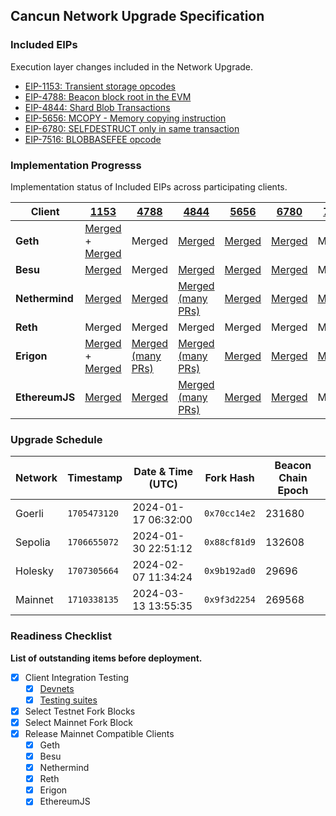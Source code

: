 ## Cancun Network Upgrade Specification

### Included EIPs
Execution layer changes included in the Network Upgrade.

* [EIP-1153: Transient storage opcodes](https://eips.ethereum.org/EIPS/eip-1153)
* [EIP-4788: Beacon block root in the EVM ](https://eips.ethereum.org/EIPS/eip-4788)
* [EIP-4844: Shard Blob Transactions](https://eips.ethereum.org/EIPS/eip-4844)
* [EIP-5656: MCOPY - Memory copying instruction](https://eips.ethereum.org/EIPS/eip-5656)
* [EIP-6780: SELFDESTRUCT only in same transaction](https://eips.ethereum.org/EIPS/eip-6780)
* [EIP-7516: BLOBBASEFEE opcode](https://eips.ethereum.org/EIPS/eip-7516)


### Implementation Progresss

Implementation status of Included EIPs across participating clients.

|  **Client**    | [1153](https://eips.ethereum.org/EIPS/eip-1153) | [4788](https://eips.ethereum.org/EIPS/eip-4788) | [4844](https://eips.ethereum.org/EIPS/eip-4844) | [5656](https://eips.ethereum.org/EIPS/eip-5656) | [6780](https://eips.ethereum.org/EIPS/eip-6780) | [7516](https://eips.ethereum.org/EIPS/eip-7516) |
|----------------|-------------------------------------------------|-------------------------------------------------|-------------------------------------------------|-------------------------------------------------|-------------------------------------------------|-------------------------------------------------|
| **Geth**       | [Merged](https://github.com/ethereum/go-ethereum/pull/26003) + [Merged](https://github.com/ethereum/go-ethereum/pull/27663)| Merged | [Merged](https://github.com/ethereum/go-ethereum/pull/26940) | [Merged](https://github.com/ethereum/go-ethereum/pull/26181) | [Merged](https://github.com/ethereum/go-ethereum/pull/27189) | Merged |
| **Besu**       | [Merged](https://github.com/hyperledger/besu/pull/4118) | Merged | [Merged]([https://github.com/hyperledger/besu/tree/eip-4844-interop](https://github.com/hyperledger/besu/pull/5724)) | [Merged](https://github.com/hyperledger/besu/pull/5493) | [Merged](https://github.com/hyperledger/besu/pull/4118) | Merged |
| **Nethermind** | [Merged](https://github.com/NethermindEth/nethermind/pull/4126) | [Merged](https://github.com/NethermindEth/nethermind/pull/6009) | [Merged (many PRs)](https://github.com/NethermindEth/nethermind/issues?q=is%3Aclosed+label%3Aeip-4844) | [Merged](https://github.com/NethermindEth/nethermind/pull/5791) | [Merged](https://github.com/NethermindEth/nethermind/pull/4704) | [Merged](https://github.com/NethermindEth/nethermind/pull/6096) |
| **Reth** | Merged | Merged | Merged | Merged | Merged | Merged |
| **Erigon**     | [Merged](https://github.com/ledgerwatch/erigon/pull/7405) + [Merged](https://github.com/ledgerwatch/erigon/pull/7885) | [Merged (many PRs)](https://github.com/ledgerwatch/erigon/pulls?q=is%3Apr+4788) | [Merged (many PRs)](https://github.com/ledgerwatch/erigon/pulls?q=is%3Apr+4844) | [Merged](https://github.com/ledgerwatch/erigon/pull/7887) | [Merged](https://github.com/ledgerwatch/erigon/pull/7976) | [Merged](https://github.com/ledgerwatch/erigon/pull/8231) |
| **EthereumJS** | [Merged](https://github.com/ethereumjs/ethereumjs-monorepo/pull/1860) | [Merged](https://github.com/ethereumjs/ethereumjs-monorepo/pull/2810) | [Merged (many PRs)](https://github.com/ethereumjs/ethereumjs-monorepo/pulls?q=is%3Apr+4844) | [Merged](https://github.com/ethereumjs/ethereumjs-monorepo/pull/2808) | [Merged](https://github.com/ethereumjs/ethereumjs-monorepo/pull/2771) | Merged |

### Upgrade Schedule

| Network | Timestamp    | Date & Time (UTC)       | Fork Hash    | Beacon Chain Epoch |
|---------|--------------|-------------------------|--------------| ------------------ |
| Goerli  | `1705473120` | 2024-01-17 06:32:00     | `0x70cc14e2` | 231680
| Sepolia | `1706655072` | 2024-01-30 22:51:12     | `0x88cf81d9` | 132608
| Holesky | `1707305664` | 2024-02-07 11:34:24     | `0x9b192ad0` | 29696
| Mainnet | `1710338135` | 2024-03-13 13:55:35     | `0x9f3d2254` | 269568


### Readiness Checklist

**List of outstanding items before deployment.**

- [x] Client Integration Testing
  - [x] [Devnets](https://github.com/ethpandaops/dencun-testnet)
  - [x] [Testing suites](https://notes.ethereum.org/@ethpandaops/dencun-testing-overview)
 - [x] Select Testnet Fork Blocks
 - [x] Select Mainnet Fork Block
 - [x] Release Mainnet Compatible Clients
   - [x]  Geth
   - [x]  Besu
   - [x]  Nethermind
   - [x]  Reth
   - [x]  Erigon
   - [x]  EthereumJS
